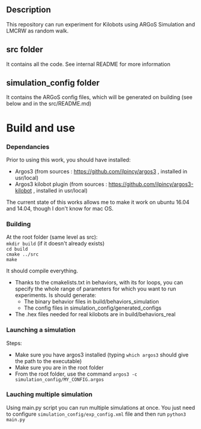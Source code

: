 ## Description
This repository can run experiment for Kilobots using ARGoS Simulation and LMCRW as random walk.

## src folder
It contains all the code. See internal README for more information  

## simulation_config folder
It contains the ARGoS config files, which will be generated on building (see below and in the src/README.md)

# Build and use

### Dependancies
Prior to using this work, you should have installed:

- Argos3 (from sources : https://github.com/ilpincy/argos3 , installed in usr/local)
- Argos3 kilobot plugin (from sources : https://github.com/ilpincy/argos3-kilobot , installed in usr/local)

The current state of this works allows me to make it work on ubuntu 16.04 and 14.04, though I don't know for mac OS.

### Building
At the root folder (same level as src):  
`mkdir build` (if it doesn't already exists)    
`cd build`   
`cmake ../src`   
`make`   

It should compile everything.     
- Thanks to the cmakelists.txt in behaviors, with its for loops, you can specify the whole range of parameters for which you want to run experiments. Is should generate:  
     - The binary behavior files in build/behaviors_simulation
     - The config files in simulation_config/generated_configs
- The .hex files needed for real kilobots are in build/behaviors_real


### Launching a simulation
Steps:
- Make sure you have argos3 installed (typing `which argos3` should give the path to the executable)  
- Make sure you are in the root folder
- From the root folder, use the command `argos3 -c simulation_config/MY_CONFIG.argos`

### Lauching multiple simulation
Using main.py script you can run multiple simulations at once. You just need to configure `simulation_config/exp_config.xml` file and then run `python3 main.py`

